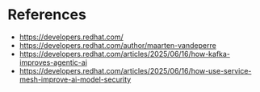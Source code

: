 # References
* https://developers.redhat.com/
* https://developers.redhat.com/author/maarten-vandeperre
* https://developers.redhat.com/articles/2025/06/16/how-kafka-improves-agentic-ai
* https://developers.redhat.com/articles/2025/06/16/how-use-service-mesh-improve-ai-model-security
